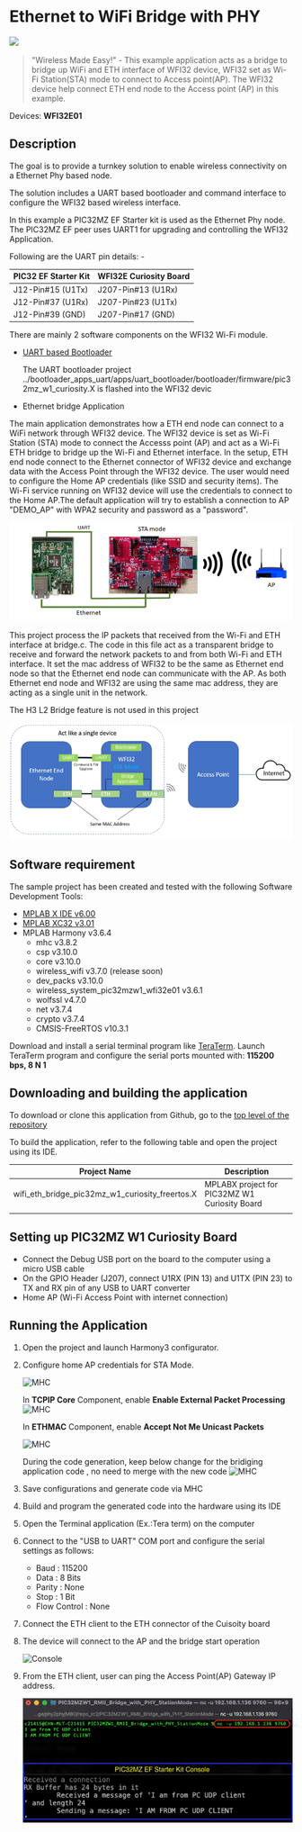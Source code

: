 # Ethernet to WiFi Bridge with PHY 
<img src="images/IoT-Made-Easy-Logo.png" width=100>

> "Wireless Made Easy!" - This example application acts as a bridge to bridge up WiFi and ETH interface of WFI32 device, WFI32 set as Wi-Fi Station(STA) mode to connect to Access point(AP). The WFI32 device help connect ETH end node to the Access point (AP) in this example.

Devices: **WFI32E01**

## Description

The goal is to provide a turnkey solution to enable wireless connectivity on a Ethernet Phy based node. 

The solution includes a UART based bootloader and command interface to configure the WFI32 based wireless interface.

In this example a PIC32MZ EF Starter kit is used as the Ethernet Phy node. The PIC32MZ EF peer uses UART1 for upgrading and controlling the WFI32 Application. 

Following are the UART pin details: -

| PIC32 EF Starter Kit  | WFI32E Curiosity Board  |
|:----------|:----------|
| J12-Pin#15 (U1Tx)    | J207-Pin#13 (U1Rx)    |
| J12-Pin#37 (U1Rx)    | J207-Pin#23 (U1Tx)    |
| J12-Pin#39 (GND)   | J207-Pin#17 (GND)    |


There are mainly 2 software components on the WFI32 Wi-Fi module. 
- [UART based Bootloader](https://github.com/Microchip-MPLAB-Harmony/bootloader_apps_uart/blob/master/apps/uart_bootloader/docs/readme_pic32mz_w1_curiosity.md)

	The UART bootloader project ../bootloader_apps_uart/apps/uart_bootloader/bootloader/firmware/pic32mz_w1_curiosity.X is flashed into the WFI32 devic

- Ethernet bridge Application

  


The main application demonstrates how a ETH end node can connect to a WiFi network through WFI32 device. The WFI32 device is set as Wi-Fi Station (STA) mode to connect the Accesss point (AP) and act as a Wi-Fi ETH bridge to bridge up the Wi-Fi and Ethernet interface. In the setup, ETH end node connect to the Ethernet connector of WFI32 device and exchange data with the Access Point through the WFI32 device. The user would need to configure the Home AP credentials (like SSID and security items). The Wi-Fi service running on WFI32 device will use the credentials to connect to the Home AP.The default application will try to establish a connection to AP "DEMO_AP" with WPA2 security and password as a "password".

![](images/bridge_diagram.png)

This project process the IP packets that received from the Wi-Fi and ETH interface at bridge.c. The code in this file act as a transparent bridge to receive and forward the network packets to and from both Wi-Fi and ETH interface. It set the mac address of WFI32 to be the same as Ethernet end node so that the Ethernet end node can communicate with the AP. As both Ethernet end node and WFI32 are using the same mac address, they are acting as a single unit in the network.

The H3 L2 Bridge feature is not used in this project

![](images/block_diagram.png)

## Software requirement

The sample project has been created and tested with the following Software Development Tools:
- [MPLAB X IDE v6.00](https://www.microchip.com/en-us/tools-resources/develop/mplab-x-ide)
- [MPLAB XC32 v3.01](https://www.microchip.com/en-us/tools-resources/develop/mplab-xc-compilers)
- MPLAB Harmony v3.6.4
   - mhc v3.8.2
   - csp v3.10.0
   - core v3.10.0
   - wireless_wifi v3.7.0 (release soon)
   - dev_packs v3.10.0
   - wireless_system_pic32mzw1_wfi32e01 v3.6.1
   - wolfssl v4.7.0
   - net v3.7.4
   - crypto v3.7.4
   - CMSIS-FreeRTOS v10.3.1


Download and install a serial terminal program like [TeraTerm](https://osdn.net/projects/ttssh2/releases/). Launch TeraTerm program and configure the serial ports mounted with: **115200 bps, 8 N 1**

## Downloading and building the application

To download or clone this application from Github, go to the [top level of the repository](https://github.com/MicrochipTech/PIC32MZW1_Ethernet_WIFI_Bridge_For_Ethernet_End_Node)


To build the application, refer to the following table and open the project using its IDE.

| Project Name      | Description                                    |
| ----------------- | ---------------------------------------------- |
| wifi_eth_bridge_pic32mz_w1_curiosity_freertos.X | MPLABX project for PIC32MZ W1 Curiosity Board |
|||

## Setting up PIC32MZ W1 Curiosity Board

- Connect the Debug USB port on the board to the computer using a micro USB cable
- On the GPIO Header (J207), connect U1RX (PIN 13) and U1TX (PIN 23) to TX and RX pin of any USB to UART converter
- Home AP (Wi-Fi Access Point with internet connection)

## Running the Application

1. Open the project and launch Harmony3 configurator.
2.	Configure home AP credentials for STA Mode.

    ![MHC](images/bridge_mhc1.png)

    In **TCPIP Core** Component, enable **Enable External Packet Processing**
    ![MHC](images/bridge_mhc2.png)

    In **ETHMAC** Component, enable **Accept Not Me Unicast Packets**

    ![MHC](images/bridge_mhc3.png)


    During the code generation, keep below change for the bridiging application code , no need to merge with the new code
    ![MHC](images/bridge_mhc4.png)
3.  Save configurations and generate code via MHC 
4.	Build and program the generated code into the hardware using its IDE
5. Open the Terminal application (Ex.:Tera term) on the computer
6. Connect to the "USB to UART" COM port and configure the serial settings as follows:
    - Baud : 115200
    - Data : 8 Bits
    - Parity : None
    - Stop : 1 Bit
    - Flow Control : None

7.  Connect the ETH client to the ETH connector of the Cuisoity board 
8.	The device will connect to the AP and the bridge start operation

    ![Console](images/bridge_log1.png)

9.	From the ETH client, user can ping the Access Point(AP) Gateway IP address.

    ![Console](images/bridge_log2.png)

